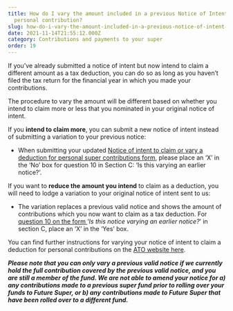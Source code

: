 ```yaml
---
title: How do I vary the amount included in a previous Notice of Intent for a
  personal contribution?
slug: how-do-i-vary-the-amount-included-in-a-previous-notice-of-intent-for-a-personal-contribution
date: 2021-11-14T21:55:12.000Z
category: Contributions and payments to your super
order: 19
---
```

If you’ve already submitted a notice of intent but now intend to claim a different amount as a tax deduction, you can do so as long as you haven’t filed the tax return for the financial year in which you made your contributions.


The procedure to vary the amount will be different based on whether you intend to claim more or less that you nominated in your original notice of intent. 

If you **intend to claim more**, you can submit a new notice of intent instead of submitting a variation to your previous notice:

* When submitting your updated  [Notice of intent to claim or vary a deduction for personal super contributions form](https://www.ato.gov.au/uploadedFiles/Content/SPR/downloads/n71121-11-2014_js33406_w.pdf), please place an ‘X’ in the ‘No’ box for question 10 in Section C: ‘Is this varying an earlier notice?’.

If you want to **reduce the amount you intend** to claim as a deduction, you will need to lodge a variation to your original notice of intent sent to us:

* The variation replaces a previous valid notice and shows the amount of contributions which you now want to claim as a tax deduction. For [question 10 on the form ](https://www.ato.gov.au/uploadedFiles/Content/SPR/downloads/n71121-11-2014_js33406_w.pdf)‘*Is this notice varying an earlier notice?*’ in section C, place an ‘X’ in the ‘Yes’ box. 


You can find further instructions for varying your notice of intent to claim a deduction for personal contributions on the [ATO website here](https://www.ato.gov.au/Individuals/Super/In-detail/Growing-your-super/Claiming-deductions-for-personal-super-contributions/?page=3#How_to_vary_your_notice_of_intent).


***Please note that you can only vary a previous valid notice if we currently hold the full contribution covered by the previous valid notice, and you are still a member of the fund. We are not able to amend your notice for a) any contributions made to a previous super fund prior to rolling over your funds to Future Super, or b) any contributions made to Future Super that have been rolled over to a different fund.***